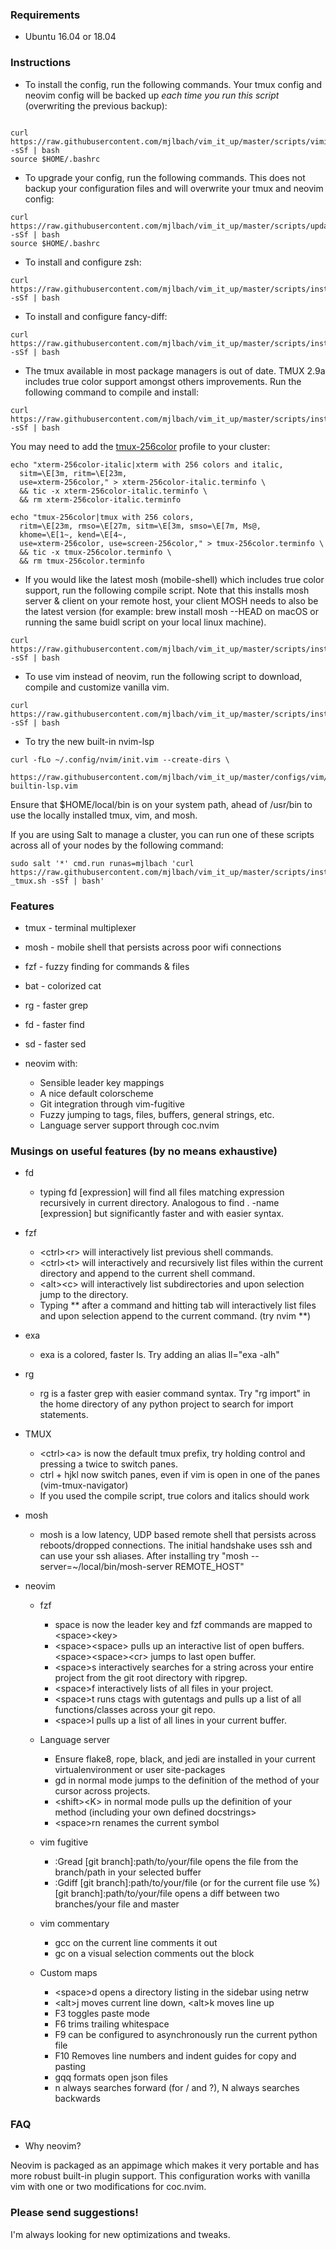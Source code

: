 ### Requirements

* Ubuntu 16.04 or 18.04

### Instructions
 
* To install the config, run the following commands. Your tmux config and neovim config will be backed up *each time you run this script* (overwriting the previous backup):

```

curl https://raw.githubusercontent.com/mjlbach/vim_it_up/master/scripts/vimitup.sh -sSf | bash 
source $HOME/.bashrc

```

* To upgrade your config, run the following commands. This does not backup your configuration files and will overwrite your tmux and neovim config:
```
curl https://raw.githubusercontent.com/mjlbach/vim_it_up/master/scripts/update.sh -sSf | bash 
source $HOME/.bashrc
```

* To install and configure zsh:

```
curl https://raw.githubusercontent.com/mjlbach/vim_it_up/master/scripts/install_zsh.sh -sSf | bash
```

* To install and configure fancy-diff:

```
curl https://raw.githubusercontent.com/mjlbach/vim_it_up/master/scripts/install_fancy_diff.sh -sSf | bash
```

* The tmux available in most package managers is out of date. TMUX 2.9a includes true color support amongst others improvements. Run the following command to compile and install:

```
curl https://raw.githubusercontent.com/mjlbach/vim_it_up/master/scripts/install_tmux.sh -sSf | bash
```
You may need to add the [tmux-256color](https://medium.com/@dubistkomisch/how-to-actually-get-italics-and-true-colour-to-work-in-iterm-tmux-vim-9ebe55ebc2be) profile to your cluster:

```
echo "xterm-256color-italic|xterm with 256 colors and italic,
  sitm=\E[3m, ritm=\E[23m,
  use=xterm-256color," > xterm-256color-italic.terminfo \
  && tic -x xterm-256color-italic.terminfo \ 
  && rm xterm-256color-italic.terminfo
  
echo "tmux-256color|tmux with 256 colors,
  ritm=\E[23m, rmso=\E[27m, sitm=\E[3m, smso=\E[7m, Ms@,
  khome=\E[1~, kend=\E[4~,
  use=xterm-256color, use=screen-256color," > tmux-256color.terminfo \
  && tic -x tmux-256color.terminfo \
  && rm tmux-256color.terminfo
``` 

* If you would like the latest mosh (mobile-shell) which includes true color support, run the following compile script. Note that this installs mosh server & client on your remote host, your client MOSH needs to also be the latest version (for example: brew install mosh --HEAD on macOS or running the same buidl script on your local linux machine).

```
curl https://raw.githubusercontent.com/mjlbach/vim_it_up/master/scripts/install_mosh.sh -sSf | bash
```

* To use vim instead of neovim, run the following script to download, compile and customize vanilla vim. 

```
curl https://raw.githubusercontent.com/mjlbach/vim_it_up/master/scripts/install_vim.sh -sSf | bash
```

* To try the new built-in nvim-lsp
```
curl -fLo ~/.config/nvim/init.vim --create-dirs \
        https://raw.githubusercontent.com/mjlbach/vim_it_up/master/configs/vim/nvim-builtin-lsp.vim
```
Ensure that $HOME/local/bin is on your system path, ahead of /usr/bin to use the locally installed tmux, vim, and mosh.

If you are using Salt to manage a cluster, you can run one of these scripts across all of your nodes by the following command:

```
sudo salt '*' cmd.run runas=mjlbach 'curl https://raw.githubusercontent.com/mjlbach/vim_it_up/master/scripts/install_
_tmux.sh -sSf | bash'
```

### Features

* tmux - terminal multiplexer
* mosh - mobile shell that persists across poor wifi connections
* fzf - fuzzy finding for commands & files
* bat - colorized cat
* rg - faster grep
* fd - faster find
* sd - faster sed

* neovim with:
    * Sensible leader key mappings
    * A nice default colorscheme
    * Git integration through vim-fugitive
    * Fuzzy jumping to tags, files, buffers, general strings, etc.
    * Language server support through coc.nvim

### Musings on useful features (by no means exhaustive)
* fd
    * typing fd \[expression\] will find all files matching expression recursively in current directory. Analogous to find . -name \[expression\] but significantly faster and with easier syntax.
* fzf
    * \<ctrl\>\<r> will interactively list previous shell commands. 
    * \<ctrl\>\<t> will interactively and recursively list files within the current directory and append to the current shell command. 
    * \<alt\>\<c> will interactively list subdirectories and upon selection jump to the directory.
    * Typing ** after a command and hitting tab will interactively list files and upon selection append to the current command. (try nvim **)
* exa 
    * exa is a colored, faster ls. Try adding an alias ll="exa -alh"
* rg
    * rg is a faster grep with easier command syntax. Try "rg import" in the home directory of any python project to search for import statements.
    
* TMUX
    * \<ctrl\>\<a\> is now the default tmux prefix, try holding control and pressing a twice to switch panes.
    * ctrl + hjkl now switch panes, even if vim is open in one of the panes (vim-tmux-navigator)
    * If you used the compile script, true colors and italics should work
    
* mosh
   * mosh is a low latency, UDP based remote shell that persists across reboots/dropped connections. The initial handshake uses ssh and can use your ssh aliases. After installing try "mosh --server=~/local/bin/mosh-server REMOTE_HOST"
   
    
* neovim
    * fzf
        * space is now the leader key and fzf commands are mapped to \<space\>\<key\>
        * \<space\>\<space\> pulls up an interactive list of open buffers. \<space\>\<space\>\<cr\> jumps to last open buffer.
        * \<space\>s interactively searches for a string across your entire project from the git root directory with ripgrep.
        * \<space\>f interactively lists of all files in your project.
        * \<space\>t runs ctags with gutentags and pulls up a list of all functions/classes across your git repo.
        * \<space\>l pulls up a list of all lines in your current buffer. 
     
     * Language server
        * Ensure flake8, rope, black, and jedi are installed in your current virtualenvironment or user site-packages
        * gd in normal mode jumps to the definition of the method of your cursor across projects.
        * \<shift\>\<K\> in normal mode pulls up the definition of your method (including your own defined docstrings\>
        * \<space\>rn renames the current symbol
 
     * vim fugitive
        * :Gread [git branch]:path/to/your/file opens the file from the branch/path in your selected buffer
        * :Gdiff [git branch]:path/to/your/file (or for the current file use %) [git branch]:path/to/your/file opens a diff between two branches/your file and master
        
     * vim commentary
       * gcc on the current line comments it out
       * gc on a visual selection comments out the block
       
     * Custom maps
       * \<space\>d opens a directory listing in the sidebar using netrw
       * \<alt\>j moves current line down, \<alt\>k moves line up
       * F3 toggles paste mode
       * F6 trims trailing whitespace
       * F9 can be configured to asynchronously run the current python file
       * F10 Removes line numbers and indent guides for copy and pasting
       * gqq formats open json files
       * n always searches forward (for / and ?), N always searches backwards
 
 
### FAQ

* Why neovim? 

Neovim is packaged as an appimage which makes it very portable and has more robust built-in plugin support. This configuration works with vanilla vim with one or two modifications for coc.nvim.

### Please send suggestions! 
I'm always looking for new optimizations and tweaks.
